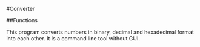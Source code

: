 #Converter

##Functions

This program converts numbers in binary, decimal and hexadecimal format into each other. It is a command line tool without GUI.
